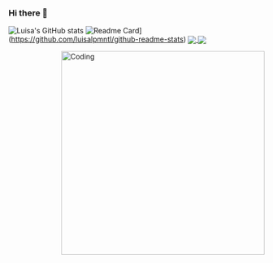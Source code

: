 ### Hi there 👋

![Luisa's GitHub stats](https://github-readme-stats.vercel.app/api?username=luisalpmntl&show_icons=true&theme=jolly)
![Readme Card](https://github-readme-stats.vercel.app/api/pin/?username=luisalpmntl&repo=github-readme-stats)](https://github.com/luisalpmntl/github-readme-stats)
<a href="https://github.com/luisalpmntl/github-readme-stats">
  <img align="center" src="https://github-readme-stats.vercel.app/api/pin/?username=luisalpmntl&repo=github-readme-stats" />
</a>
<a href="https://github.com/luisalpmntl/convoychat">
  <img align="center" src="https://github-readme-stats.vercel.app/api/pin/?username=luisalpmntl&repo=convoychat" />
</a>

  
<img align="right" alt="Coding" width="400" src="add your link here">
  
<!--! 
**luisalpmntl/luisalpmntl** is a ✨ _special_ ✨ repository because its `README.md` (this file) appears on your GitHub profile.

Here are some ideas to get you started:

- 🔭 I’m currently working on ...
- 🌱 I’m currently learning ...
- 👯 I’m looking to collaborate on ...
- 🤔 I’m looking for help with ...
- 💬 Ask me about ...
- 📫 How to reach me: ...
- 😄 Pronouns: ...
- ⚡ Fun fact: ...
-->
